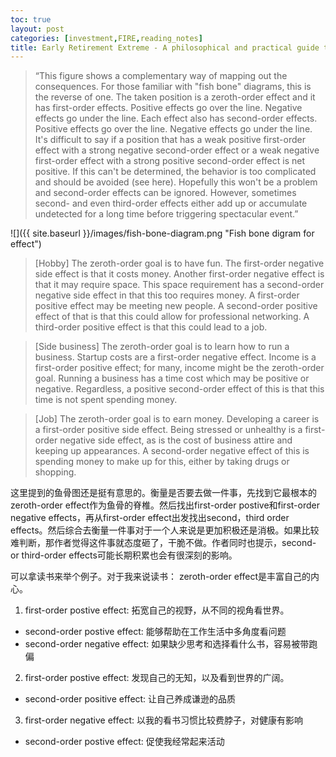```yaml
---
toc: true
layout: post
categories: [investment,FIRE,reading_notes]
title: Early Retirement Extreme - A philosophical and practical guide to financial independence - 15
---
```

> “This figure shows a complementary way of mapping out the consequences. For those familiar with "fish bone" diagrams, this is the reverse of one. The taken position is a zeroth-order effect and it has first-order effects. Positive effects go over the line. Negative effects go under the line. Each effect also has second-order effects. Positive effects go over the line. Negative effects go under the line. It's difficult to say if a position that has a weak positive first-order effect with a strong negative second-order effect or a weak negative first-order effect with a strong positive second-order effect is net positive. If this can't be determined, the behavior is too complicated and should be avoided (see here). Hopefully this won't be a problem and second-order effects can be ignored. However, sometimes second- and even third-order effects either add up or accumulate undetected for a long time before triggering spectacular event.”

![]({{ site.baseurl }}/images/fish-bone-diagram.png "Fish bone digram for effect")

> [Hobby] The zeroth-order goal is to have fun. The first-order negative side effect is that it costs money. Another first-order negative effect is that it may require space. This space requirement has a second-order negative side effect in that this too requires money. A first-order positive effect may be meeting new people. A second-order positive effect of that is that this could allow for professional networking. A third-order positive effect is that this could lead to a job.

> [Side business] The zeroth-order goal is to learn how to run a business. Startup costs are a first-order negative effect. Income is a first-order positive effect; for many, income might be the zeroth-order goal. Running a business has a time cost which may be positive or negative. Regardless, a positive second-order effect of this is that this time is not spent spending money.

> [Job] The zeroth-order goal is to earn money. Developing a career is a first-order positive side effect. Being stressed or unhealthy is a first-order negative side effect, as is the cost of business attire and keeping up appearances. A second-order negative effect of this is spending money to make up for this, either by taking drugs or shopping.

这里提到的鱼骨图还是挺有意思的。衡量是否要去做一件事，先找到它最根本的zeroth-order effect作为鱼骨的脊椎。然后找出first-order postive和first-order negative effects，再从first-order effect出发找出second，third order effects。然后综合去衡量一件事对于一个人来说是更加积极还是消极。如果比较难判断，那作者觉得这件事就态度砸了，干脆不做。作者同时也提示，second- or third-order effects可能长期积累也会有很深刻的影响。

可以拿读书来举个例子。对于我来说读书：
zeroth-order effect是丰富自己的内心。
1. first-order postive effect: 拓宽自己的视野，从不同的视角看世界。
  - second-order postive effect: 能够帮助在工作生活中多角度看问题
  - second-order negative effect: 如果缺少思考和选择看什么书，容易被带跑偏
2. first-order postive effect: 发现自己的无知，以及看到世界的广阔。
  - second-order positive effect: 让自己养成谦逊的品质
3. first-order negative effect: 以我的看书习惯比较费脖子，对健康有影响
  - second-order postive effect: 促使我经常起来活动
 


